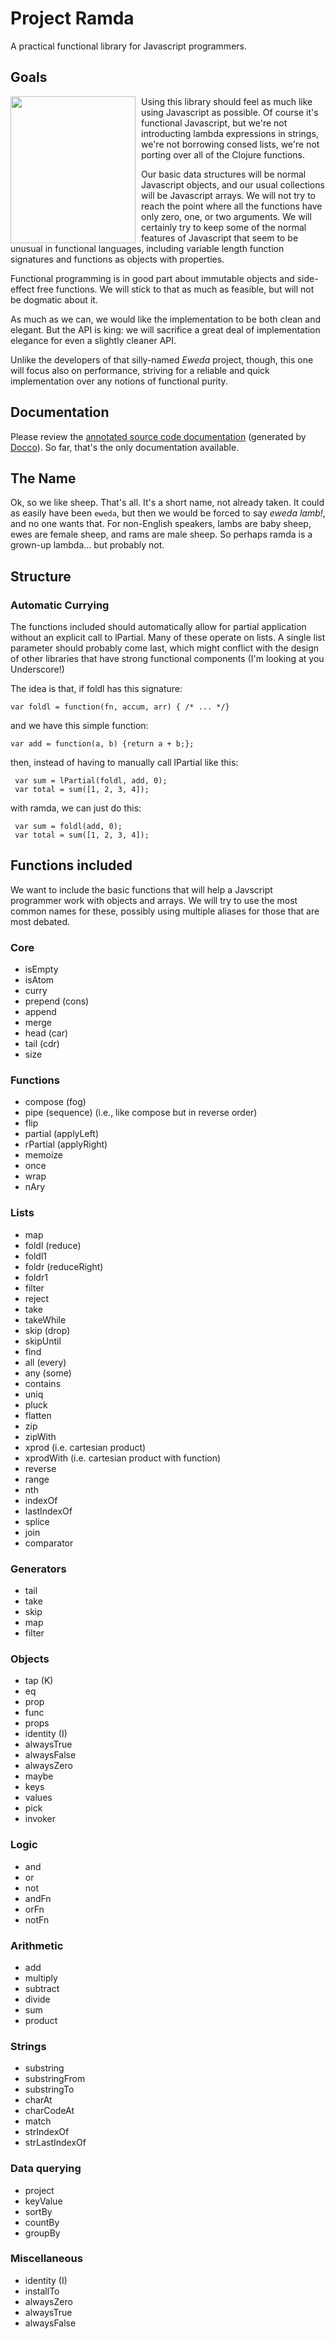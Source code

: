 Project Ramda
=============

A practical functional library for Javascript programmers.



Goals
-----

<img src="https://raw.github.com/CrossEye/ramda/master/logo/ramda_200x235.png" width="200" height="235" align="left" style="padding-right:6px;"/>
Using this library should feel as much like using Javascript as possible.  Of course it's functional Javascript, but
we're not introducting lambda expressions in strings, we're not borrowing consed lists, we're not porting over all of
the Clojure functions.

Our basic data structures will be normal Javascript objects, and our usual collections will be Javascript arrays.  We
will not try to reach the point where all the functions have only zero, one, or two arguments.  We will certainly try
to keep some of the normal features of Javascript that seem to be unusual in functional languages, including variable
length function signatures and functions as objects with properties.

Functional programming is in good part about immutable objects and side-effect free functions.  We will stick to that
as much as feasible, but will not be dogmatic about it.

As much as we can, we would like the implementation to be both clean and elegant.  But the API is king: we will
sacrifice a great deal of implementation elegance for even a slightly cleaner API.

Unlike the developers of that silly-named _Eweda_ project, though, this one will focus also on performance, striving
for a reliable and quick implementation over any notions of functional purity.


Documentation
-------------

Please review the [annotated source code documentation](https://rawgithub.com/CrossEye/ramda/master/docs/ramda.html) 
(generated by [Docco](http://jashkenas.github.io/docco/)). 
So far, that's the only documentation available.


The Name
--------

Ok, so we like sheep.  That's all.  It's a short name, not already taken.  It could as easily have been `eweda`, but
then we would be forced to say _eweda lamb!_, and no one wants that.  For non-English speakers, lambs are baby
sheep, ewes are female sheep, and rams are male sheep.  So perhaps ramda is a grown-up lambda... but probably not.



Structure
---------

### Automatic Currying ###

The functions included should automatically allow for partial application without an explicit call to lPartial.  Many of
these operate on lists.  A single list parameter should probably come last, which might conflict with the design of
other libraries that have strong functional components (I'm looking at you Underscore!)

The idea is that, if foldl has this signature:

    var foldl = function(fn, accum, arr) { /* ... */}

and we have this simple function:

    var add = function(a, b) {return a + b;};

then, instead of having to manually call lPartial like this:

     var sum = lPartial(foldl, add, 0);
     var total = sum([1, 2, 3, 4]);

with ramda, we can just do this:

     var sum = foldl(add, 0);
     var total = sum([1, 2, 3, 4]);



Functions included
-------------------

We want to include the basic functions that will help a Javscript programmer work with objects and arrays.  We will try
to use the most common names for these, possibly using multiple aliases for those that are most debated.

### Core ###

  * isEmpty
  * isAtom
  * curry
  * prepend (cons)
  * append
  * merge
  * head (car)
  * tail (cdr)
  * size

### Functions ###

  * compose (fog)
  * pipe (sequence) (i.e., like compose but in reverse order)
  * flip
  * partial (applyLeft)
  * rPartial (applyRight)
  * memoize
  * once
  * wrap
  * nAry

### Lists ###

  * map
  * foldl (reduce)
  * foldl1
  * foldr (reduceRight)
  * foldr1
  * filter
  * reject
  * take
  * takeWhile
  * skip (drop)
  * skipUntil
  * find
  * all (every)
  * any (some)
  * contains
  * uniq
  * pluck
  * flatten
  * zip
  * zipWith
  * xprod (i.e. cartesian product)
  * xprodWith (i.e. cartesian product with function)
  * reverse
  * range
  * nth
  * indexOf
  * lastIndexOf
  * splice
  * join
  * comparator

### Generators ###

  * tail
  * take
  * skip
  * map
  * filter

### Objects ###

  * tap (K)
  * eq
  * prop
  * func
  * props
  * identity (I)
  * alwaysTrue
  * alwaysFalse
  * alwaysZero
  * maybe
  * keys
  * values
  * pick
  * invoker

### Logic ###

  * and
  * or
  * not
  * andFn
  * orFn
  * notFn

### Arithmetic ###

  * add
  * multiply
  * subtract
  * divide
  * sum
  * product

### Strings ###

  * substring
  * substringFrom
  * substringTo
  * charAt
  * charCodeAt
  * match
  * strIndexOf
  * strLastIndexOf

### Data querying ###

  * project
  * keyValue
  * sortBy
  * countBy
  * groupBy

### Miscellaneous ###

  * identity (I)
  * installTo
  * alwaysZero
  * alwaysTrue
  * alwaysFalse


